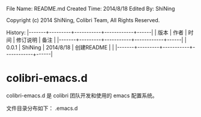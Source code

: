 File Name: README.md
Created Time: 2014/8/18
Edited By: ShiNing

Copyright (c) 2014 ShiNing, Colibri Team, All Rights Reserved.

History:
|-------+---------+-----------+------------+------|
|  版本 | 作者    | 时间      | 修订说明   | 备注 |
|-------+---------+-----------+------------+------|
| 0.0.1 | ShiNing | 2014/8/18 | 创建README |      |
|-------+---------+-----------+------------+------|


colibri-emacs.d
===============

colibri-emacs.d 是 colibri 团队开发和使用的 emacs 配置系统。


文件目录分布如下：
.emacs.d
